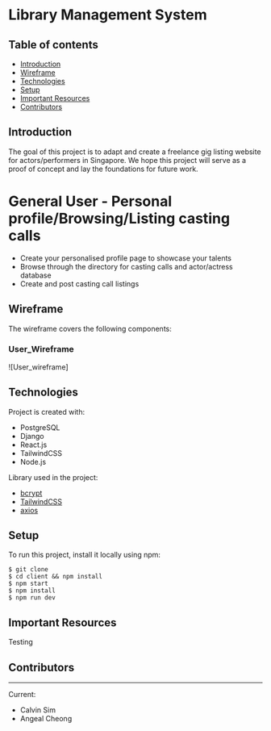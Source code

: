 # Library Management System

## Table of contents

- [Introduction](#introduction)
- [Wireframe](#wireframe)
- [Technologies](#technologies)
- [Setup](#setup)
- [Important Resources](#important-resources)
- [Contributors](#contributors)

## Introduction

The goal of this project is to adapt and create a freelance gig listing website for actors/performers in Singapore. We hope this project will serve as a proof of concept and lay the foundations for future work.

# General User - Personal profile/Browsing/Listing casting calls

- Create your personalised profile page to showcase your talents
- Browse through the directory for casting calls and actor/actress database
- Create and post casting call listings

## Wireframe

The wireframe covers the following components:

### User_Wireframe

![User_wireframe]

## Technologies

Project is created with:

- PostgreSQL
- Django
- React.js
- TailwindCSS
- Node.js

Library used in the project:

- [bcrypt](https://www.npmjs.com/package/bcrypt)
- [TailwindCSS](https://tailwindcss.com/)
- [axios](https://www.npmjs.com/package/axios)

## Setup

To run this project, install it locally using npm:

```
$ git clone
$ cd client && npm install
$ npm start
$ npm install
$ npm run dev
```

## Important Resources

Testing

## Contributors

---

Current:

- Calvin Sim
- Angeal Cheong